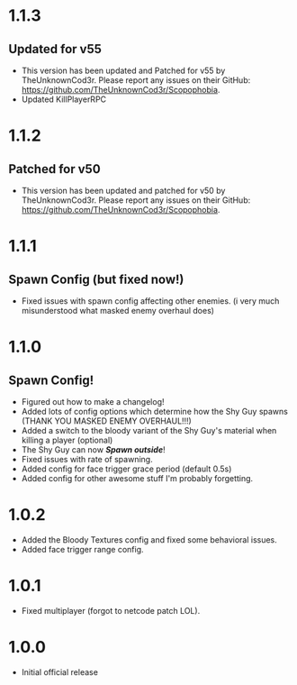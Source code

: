 # 1.1.3
## Updated for v55
+ This version has been updated and Patched for v55 by TheUnknownCod3r. Please report any issues on their GitHub: https://github.com/TheUnknownCod3r/Scopophobia.
+ Updated KillPlayerRPC
# 1.1.2
## Patched for v50
+ This version has been updated and patched for v50 by TheUnknownCod3r. Please report any issues on their GitHub: https://github.com/TheUnknownCod3r/Scopophobia.
# 1.1.1
## Spawn Config (but fixed now!)
+ Fixed issues with spawn config affecting other enemies. (i very much misunderstood what masked enemy overhaul does)
# 1.1.0
## Spawn Config!
+ Figured out how to make a changelog!
+ Added lots of config options which determine how the Shy Guy spawns (THANK YOU MASKED ENEMY OVERHAUL!!!)
+ Added a switch to the bloody variant of the Shy Guy's material when killing a player (optional)
+ The Shy Guy can now ***Spawn outside***!
+ Fixed issues with rate of spawning.
+ Added config for face trigger grace period (default 0.5s)
+ Added config for other awesome stuff I'm probably forgetting.
# 1.0.2
+ Added the Bloody Textures config and fixed some behavioral issues.
+ Added face trigger range config.
# 1.0.1
+ Fixed multiplayer (forgot to netcode patch LOL).
# 1.0.0
+ Initial official release
